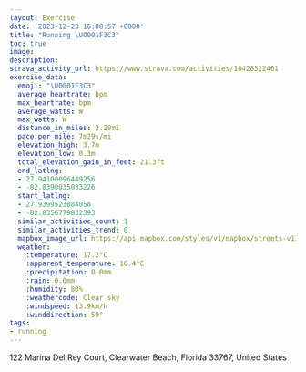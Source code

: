 ```yaml
---
layout: Exercise
date: '2023-12-23 16:08:57 +0000'
title: "Running \U0001F3C3"
toc: true
image:
description:
strava_activity_url: https://www.strava.com/activities/10426322461
exercise_data:
  emoji: "\U0001F3C3"
  average_heartrate: bpm
  max_heartrate: bpm
  average_watts: W
  max_watts: W
  distance_in_miles: 2.28mi
  pace_per_mile: 7m29s/mi
  elevation_high: 3.7m
  elevation_low: 0.3m
  total_elevation_gain_in_feet: 21.3ft
  end_latlng:
  - 27.94100096449256
  - -82.8390035033226
  start_latlng:
  - 27.9399523884058
  - -82.8356779832393
  similar_activities_count: 1
  similar_activities_trend: 0
  mapbox_image_url: https://api.mapbox.com/styles/v1/mapbox/streets-v11/static/path-5+787af2-1.0(w_piDdcrxNYr%40OLKA%5DU%5BOICEBCx%40%40bDA~%40GN%5B%5EQJS%40%7B%40a%40wA%5DaBm%40kAk%40%7DCoAcIgCmDwAeBk%40mCeAkBm%40q%40M_Bi%40cD%7B%40kGiB_Ds%40aBg%40cDu%40yBm%40s%40M_%40C%7B%40OgCs%40IAzBn%40jAT~%40JrCx%40nB%5E~F~A%60AR%60A%5CbATn%40T%7CBn%40%7CAZdDlAz%40PvBx%40dDdAjAh%40bBl%40%5ERdBb%40lAd%40b%40JlHtC),pin-s-s+e5b22e(-82.83715,27.93996),pin-s-f+89ae00(-82.83845000000005,27.942269999999994)/auto/800x800?access_token=pk.eyJ1Ijoiam9zaGJlY2ttYW4iLCJhIjoiY205eWR2aDd1MWZ6djJrbXc4a3M0bWZleiJ9.XiG9OWkNcZk2QzjJbxLB4A
  weather:
    :temperature: 17.2°C
    :apparent_temperature: 16.4°C
    :precipitation: 0.0mm
    :rain: 0.0mm
    :humidity: 80%
    :weathercode: Clear sky
    :windspeed: 13.9km/h
    :winddirection: 59°
tags:
- running
---
```

122 Marina Del Rey Court, Clearwater Beach, Florida 33767, United States
